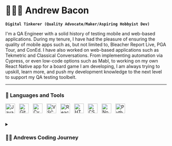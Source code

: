 # 🧙🏼‍♂️ Andrew Bacon

**`Digital Tinkerer (Quality Advocate/Maker/Aspiring Hobbyist Dev)`**

I'm a QA Engineer with a solid history of testing mobile and web-based applications. During my tenure, I have had the pleasure of ensuring the quality of mobile apps such as, but not limited to, Bleacher Report Live, PGA Tour, and ConEd. I have also worked on web-based applications such as Tekmetric and Classical Conversations. From implementing automation via Cypress, or even low-code options such as Mabl, to working on my own React Native app for a board game I am developing, I am always trying to upskill, learn more, and push my development knowledge to the next level to support my QA testing toolbelt.

---


### 🧰 Languages and Tools

<img align="left" alt="JavaScript" width="30px" style="padding-right:10px;" src="https://cdn.jsdelivr.net/gh/devicons/devicon@latest/icons/javascript/javascript-plain.svg" />
          
<img align="left" alt="GitHub" width="30px" style="padding-right:10px;" src="https://deviconapi.vercel.app/github?color=ffffff" />
          
<img align="left" alt="Cypress" width="30px" style="padding-right:10px;" src="https://cdn.jsdelivr.net/gh/devicons/devicon@latest/icons/cypressio/cypressio-original.svg" />
          
<img align="left" alt="VSCode" width="30px" style="padding-right:10px;" src="https://cdn.jsdelivr.net/gh/devicons/devicon@latest/icons/vscode/vscode-original.svg" />
          
<img align="left" alt="React" width="30px" style="padding-right:10px;" src="https://cdn.jsdelivr.net/gh/devicons/devicon@latest/icons/react/react-original.svg" />
          
<img align="left" alt="HTML" width="30px" style="padding-right:10px;" src="https://cdn.jsdelivr.net/gh/devicons/devicon/icons/html5/html5-plain.svg" />

<img align="left" alt="CSS" width="30px" style="padding-right:10px;" src="https://cdn.jsdelivr.net/gh/devicons/devicon/icons/css3/css3-plain.svg" />

<img align="left" alt="NodeJS" width="30px" style="padding-right:10px;" src="https://cdn.jsdelivr.net/gh/devicons/devicon/icons/nodejs/nodejs-original.svg" />

<img align="left" alt="Python" width="30px" style="padding-right:10px;" src="https://cdn.jsdelivr.net/gh/devicons/devicon/icons/python/python-plain.svg" />

<br />

#

<details>
 <summary><h3>👨‍💻 Andrews Coding Journey</h3></summary>

<br>I began my coding journey in my early teens by tinkering with DarkBASIC, trying to learn to make my own point-and-click adventure games. I have dabbled with Python in making text adventures, UnityScript, and C# via Unity 3D. All in all, I have always explored and been involved in technology and software in one way or another. Recently, I have really wanted to understand more, and rather than merely hacking things together, I have decided to dedicate time to pursue more robust knowledge and expand my toolbelt. This is not just for quality testing purposes but also to create my own digital products.
</details
